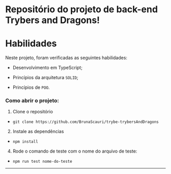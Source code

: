 # Repositório do projeto de back-end Trybers and Dragons!

# Habilidades

Neste projeto, foram verificadas as seguintes habilidades:

* Desenvolvimento em TypeScript;

* Princípios da arquitetura `SOLID`;

* Princípios de `POO`.

### Como abrir o projeto:

1. Clone o repositório
  * `git clone https://github.com/BrunaScauri/trybe-trybersAndDragons`

2. Instale as dependências
  * `npm install`

4. Rode o comando de teste com o nome do arquivo de teste:
  * `npm run test nome-do-teste`

---